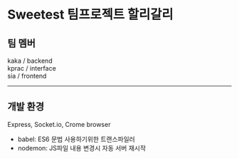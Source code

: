 # Sweetest 팀프로젝트 할리갈리

## 팀 멤버

kaka / backend <br>
kprac / interface <br>
sia / frontend <br>

---

## 개발 환경

Express, Socket.io, Crome browser

- babel: ES6 문법 사용하기위한 트랜스파일러
- nodemon: JS파일 내용 변경시 자동 서버 재시작
